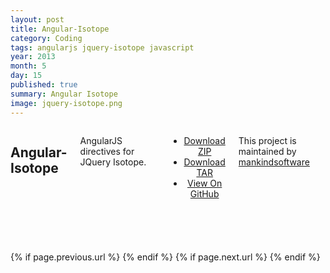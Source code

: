 ```yaml
---
layout: post
title: Angular-Isotope
category: Coding
tags: angularjs jquery-isotope javascript
year: 2013
month: 5
day: 15
published: true
summary: Angular Isotope
image: jquery-isotope.png
---
```

<link rel="stylesheet" href="/css/gh-page-styles.css">
<div class="row">
	<div class="span9 columns">
  <h2 class="header">Angular-Isotope</h2>
  <p class="header">AngularJS directives for JQuery Isotope.</p>
  <header>
    <ul>
      <li class="download"><a class="buttons" href="https://github.com/mankindsoftware/angular-isotope/zipball/master">Download ZIP</a></li>
      <li class="download"><a class="buttons" href="https://github.com/mankindsoftware/angular-isotope/tarball/master">Download TAR</a></li>
      <li><a class="buttons github" href="https://github.com/mankindsoftware/angular-isotope">View On GitHub</a></li>
    </ul>
  </header>
  <p class="header">This project is maintained by <a class="header name" href="https://github.com/mankindsoftware">mankindsoftware</a></p>
	</div>
</div>

<div class="row">
	<div class="span9 column">
			<p class="pull-right">{% if page.previous.url %} <a href="{{page.previous.url}}" title="Previous Post: {{page.previous.title}}"><i class="icon-chevron-left"></i></a> 	{% endif %}   {% if page.next.url %} 	<a href="{{page.next.url}}" title="Next Post: {{page.next.title}}"><i class="icon-chevron-right"></i></a> 	{% endif %} </p>
	</div>
</div>

